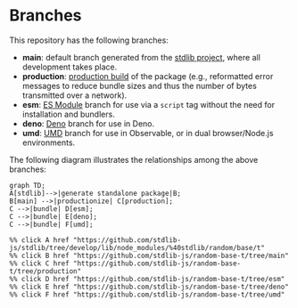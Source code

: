 <!--

@license Apache-2.0

Copyright (c) 2022 The Stdlib Authors.

Licensed under the Apache License, Version 2.0 (the "License");
you may not use this file except in compliance with the License.
You may obtain a copy of the License at

    http://www.apache.org/licenses/LICENSE-2.0

Unless required by applicable law or agreed to in writing, software
distributed under the License is distributed on an "AS IS" BASIS,
WITHOUT WARRANTIES OR CONDITIONS OF ANY KIND, either express or implied.
See the License for the specific language governing permissions and
limitations under the License.

-->

# Branches

This repository has the following branches:

-   **main**: default branch generated from the [stdlib project][stdlib-url], where all development takes place.
-   **production**: [production build][production-url] of the package (e.g., reformatted error messages to reduce bundle sizes and thus the number of bytes transmitted over a network).
-   **esm**: [ES Module][esm-url] branch for use via a `script` tag without the need for installation and bundlers.
-   **deno**: [Deno][deno-url] branch for use in Deno.
-   **umd**: [UMD][umd-url] branch for use in Observable, or in dual browser/Node.js environments.

The following diagram illustrates the relationships among the above branches:

```mermaid
graph TD;
A[stdlib]-->|generate standalone package|B;
B[main] -->|productionize| C[production];
C -->|bundle| D[esm];
C -->|bundle| E[deno];
C -->|bundle| F[umd];

%% click A href "https://github.com/stdlib-js/stdlib/tree/develop/lib/node_modules/%40stdlib/random/base/t"
%% click B href "https://github.com/stdlib-js/random-base-t/tree/main"
%% click C href "https://github.com/stdlib-js/random-base-t/tree/production"
%% click D href "https://github.com/stdlib-js/random-base-t/tree/esm"
%% click E href "https://github.com/stdlib-js/random-base-t/tree/deno"
%% click F href "https://github.com/stdlib-js/random-base-t/tree/umd"
```

[stdlib-url]: https://github.com/stdlib-js/stdlib/tree/develop/lib/node_modules/%40stdlib/random/base/t
[production-url]: https://github.com/stdlib-js/random-base-t/tree/production
[deno-url]: https://github.com/stdlib-js/random-base-t/tree/deno
[umd-url]: https://github.com/stdlib-js/random-base-t/tree/umd
[esm-url]: https://github.com/stdlib-js/random-base-t/tree/esm